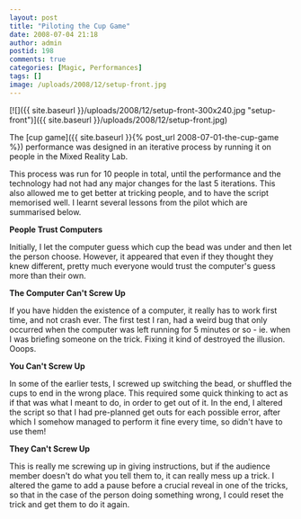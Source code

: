 ```yaml
---
layout: post
title: "Piloting the Cup Game"
date: 2008-07-04 21:18
author: admin
postid: 198
comments: true
categories: [Magic, Performances]
tags: []
image: /uploads/2008/12/setup-front.jpg
---
```

[![]({{ site.baseurl }}/uploads/2008/12/setup-front-300x240.jpg "setup-front")]({{ site.baseurl }}/uploads/2008/12/setup-front.jpg)

The [cup game]({{ site.baseurl }}{% post_url 2008-07-01-the-cup-game %}) performance was designed in an iterative process by running it on people in the Mixed Reality Lab.

This process was run for 10 people in total, until the performance and the technology had not had any major changes for the last 5 iterations. This also allowed me to get better at tricking people, and to have the script memorised well. I learnt several lessons from the pilot which are summarised below.

**People Trust Computers**

Initially, I let the computer guess which cup the bead was under and then let the person choose. However, it appeared that even if they thought they knew different, pretty much everyone would trust the computer's guess more than their own.

**The Computer Can't Screw Up**

If you have hidden the existence of a computer, it really has to work first time, and not crash ever. The first test I ran, had a weird bug that only occurred when the computer was left running for 5 minutes or so - ie. when I was briefing someone on the trick. Fixing it kind of destroyed the illusion. Ooops.

**You Can't Screw Up**

In some of the earlier tests, I screwed up switching the bead, or shuffled the cups to end in the wrong place. This required some quick thinking to act as if that was what I meant to do, in order to get out of it. In the end, I altered the script so that I had pre-planned get outs for each possible error, after which I somehow managed to perform it fine every time, so didn't have to use them!

**They Can't Screw Up**

This is really me screwing up in giving instructions, but if the audience member doesn't do what you tell them to, it can really mess up a trick. I altered the game to add a pause before a crucial reveal in one of the tricks, so that in the case of the person doing something wrong, I could reset the trick and get them to do it again.

